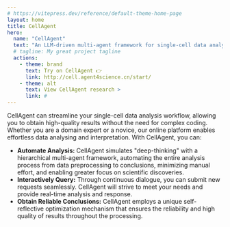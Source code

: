```yaml
---
# https://vitepress.dev/reference/default-theme-home-page
layout: home
title: CellAgent
hero:
  name: "CellAgent"
  text: "An LLM-driven multi-agent framework for single-cell data analysis, ensuring high-quality results with minimal effort."
  # tagline: My great project tagline
  actions:
    - theme: brand
      text: Try on CellAgent 👉
      link: http://cell.agent4science.cn/start/
    - theme: alt
      text: View CellAgent research >
      link: #
---
```

<script setup>
import { watch, ref, onMounted } from 'vue';
import { useData } from 'vitepress'
import { useTheme } from 'vuetify'

const { isDark } = useData();
const theme = useTheme()

watch(isDark, value => {
  theme.global.name.value = value ? 'dark' : 'light'
}, { immediate: true })

const tab = ref('0')
const isCN = ref(null)

onMounted(async function setDark() {
  isDark.value = true;
})

onMounted(async function assertInCN() {
  const img = new Image();
  
  img.src = "https://www.youtube.com/favicon.ico";

  return new Promise((resolve) => {
    img.onload = () => isCN.value = false;
    img.onerror = () => isCN.value = true;  
  })
})
</script>

<!--@include: ./sections/banner.md-->

<div class="mt-20"></div>

<!--@include: ./sections/features.md-->

<div class="mt-20"></div>

<!--@include: ./sections/examples.md-->

<div class="mt-20"></div>

<!--@include: ./sections/comparation.md-->

<div class="mt-20"></div>

CellAgent can streamline your single-cell data analysis workflow, allowing you to obtain high-quality results without the need for complex coding. Whether you are a domain expert or a novice, our online platform enables effortless data analysing and interpretation. With CellAgent, you can:

<div class="mx-8 px-4">

* **Automate Analysis:** CellAgent simulates "deep-thinking" with a hierarchical multi-agent framework, automating the entire analysis process from data preprocessing to conclusions, minimizing manual effort, and enabling greater focus on scientific discoveries.
* **Interactively Query:** Through continuous dialogue, you can submit new requests seamlessly. CellAgent will strive to meet your needs and provide real-time analysis and response.
* **Obtain Reliable Conclusions:** CellAgent employs a unique self-reflective optimization mechanism that ensures the reliability and high quality of results throughout the processing.
</div>

<div class="mt-16"></div>

<!--@include: ./sections/more.md-->
